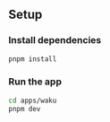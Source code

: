 ## Setup

### Install dependencies

```bash
pnpm install
```

### Run the app

```bash
cd apps/waku
pnpm dev
```